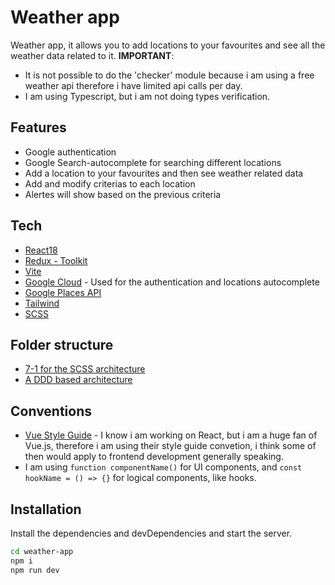 # Weather app

Weather app, it allows you to add locations to your favourites and see all the weather data related to it.
**IMPORTANT**:

- It is not possible to do the 'checker' module because i am using a free weather api therefore i have limited api calls per day.
- I am using Typescript, but i am not doing types verification.

## Features

- Google authentication
- Google Search-autocomplete for searching different locations
- Add a location to your favourites and then see weather related data
- Add and modify criterias to each location
- Alertes will show based on the previous criteria

## Tech

- [React18](https://reactjs.org/)
- [Redux - Toolkit](https://redux-toolkit.js.org/)
- [Vite](https://vitejs.dev/guide/why.html)
- [Google Cloud](https://cloud.google.com/) - Used for the authentication and locations autocomplete
- [Google Places API](https://developers.google.com/maps/documentation/places/web-service)
- [Tailwind](https://markus.oberlehner.net/blog/vue-project-directory-structure-keep-it-flat-or-group-by-domain/)
- [SCSS](https://sass-lang.com/guide)

## Folder structure

- [7-1 for the SCSS architecture](https://sass-guidelin.es/es/#arquitectura)
- [A DDD based architecture](https://css-tricks.com/domain-driven-design-with-react/)

## Conventions

- [Vue Style Guide](https://vuejs.org/style-guide/) - I know i am working on React, but i am a huge fan of Vue.js, therefore i am using their style guide convetion, i think some of then would apply to frontend development generally speaking.
- I am using `function componentName()` for UI components, and `const hookName = () => {}` for logical components, like hooks.

## Installation

Install the dependencies and devDependencies and start the server.

```sh
cd weather-app
npm i
npm run dev
```
